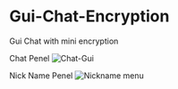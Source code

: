 # Gui-Chat-Encryption
Gui Chat with mini encryption


Chat Penel
![Chat-Gui](https://user-images.githubusercontent.com/99350327/208470282-9ce2e712-546b-419e-92fd-91f01d561b33.png)

Nick Name Penel
![Nickname menu](https://user-images.githubusercontent.com/99350327/208470300-540025a4-d75e-4f54-bff6-a8ee93aef511.png)
